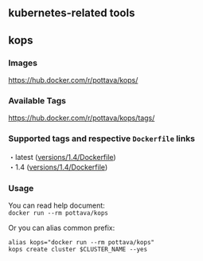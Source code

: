 kubernetes-related tools
---

## kops

### Images

https://hub.docker.com/r/pottava/kops/

### Available Tags

https://hub.docker.com/r/pottava/kops/tags/

### Supported tags and respective `Dockerfile` links

・latest ([versions/1.4/Dockerfile](https://github.com/pottava/docker-kubernetes/blob/master/kops/versions/1.4/Dockerfile))  
・1.4 ([versions/1.4/Dockerfile](https://github.com/pottava/docker-kubernetes/blob/master/kops/versions/1.4/Dockerfile))  

### Usage

You can read help document:  
`docker run --rm pottava/kops`

Or you can alias common prefix:

```
alias kops="docker run --rm pottava/kops"
kops create cluster $CLUSTER_NAME --yes
```
